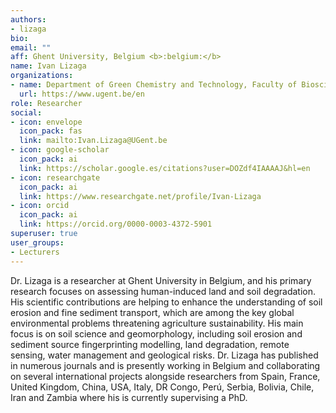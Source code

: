 ```yaml
---
authors:
- lizaga
bio:
email: ""
aff: Ghent University, Belgium <b>:belgium:</b>
name: Ivan Lizaga
organizations:
- name: Department of Green Chemistry and Technology, Faculty of Bioscience Engineering, Ghent University
  url: https://www.ugent.be/en
role: Researcher
social:
- icon: envelope
  icon_pack: fas
  link: mailto:Ivan.Lizaga@UGent.be
- icon: google-scholar
  icon_pack: ai
  link: https://scholar.google.es/citations?user=DOZdf4IAAAAJ&hl=en
- icon: researchgate
  icon_pack: ai
  link: https://www.researchgate.net/profile/Ivan-Lizaga
- icon: orcid
  icon_pack: ai
  link: https://orcid.org/0000-0003-4372-5901
superuser: true
user_groups:
- Lecturers
---
```


Dr. Lizaga is a researcher at Ghent University in Belgium, and his primary research focuses on assessing human-induced land and soil degradation. His scientific contributions are helping to enhance the understanding of soil erosion and fine sediment transport, which are among the key global environmental problems threatening agriculture sustainability. His main focus is on soil science and geomorphology, including soil erosion and sediment source fingerprinting modelling, land degradation, remote sensing, water management and geological risks. Dr. Lizaga has published in numerous journals and is presently working in Belgium and collaborating on several international projects alongside researchers from Spain, France, United Kingdom, China, USA, Italy, DR Congo, Perú, Serbia, Bolivia, Chile, Iran and Zambia where his is currently supervising a PhD.